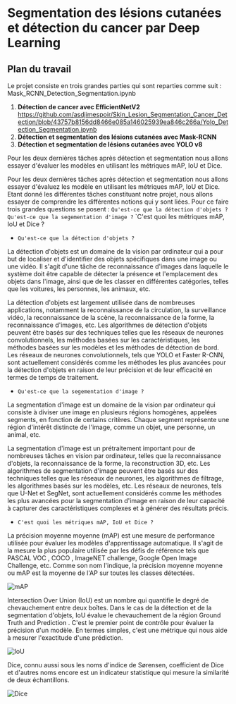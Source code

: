 # Segmentation des lésions cutanées et détection du cancer par Deep Learning

## Plan du travail

Le projet consiste en trois grandes parties qui sont reparties comme suit :
Mask_RCNN_Detection_Segmentation.ipynb
1. **Détection de cancer avec EfficientNetV2** https://github.com/asdjimespoir/Skin_Lesion_Segmentation_Cancer_Detection/blob/43757b8156dd8466e085a146025939ea846c266a/Yolo_Detection_Segmentation.ipynb
2. **Détection et segmentation des lésions cutanées avec Mask-RCNN**
3. **Détection et segmentation de lésions cutanées avec YOLO v8**

Pour les deux dernières tâches après détection et segmentation nous allons essayer d'évaluer les modèles en utilisant les métriques mAP, IoU et Dice.

Pour les deux dernières tâches après détection et segmentation nous allons essayer d'évaluez les modèle en utilisant les métriques mAP, IoU et Dice.
Etant donné les différentes tâches constituant notre projet, nous allons essayer de comprendre les différentes notions qui y sont liées. Pour ce faire trois grandes questions se posent : `Qu'est-ce que la détection d'objets ?` `Qu'est-ce que la segementation d'image ?` `C'est quoi les métriques mAP, IoU et Dice ?



*   `Qu'est-ce que la détection d'objets ?`

  La détection d'objets est un domaine de la vision par ordinateur qui a pour but de localiser et d'identifier des objets spécifiques dans une image ou une vidéo. Il s'agit d'une tâche de reconnaissance d'images dans laquelle le système doit être capable de détecter la présence et l'emplacement des objets dans l'image, ainsi que de les classer en différentes catégories, telles que les voitures, les personnes, les animaux, etc.

  La détection d'objets est largement utilisée dans de nombreuses applications, notamment la reconnaissance de la circulation, la surveillance vidéo, la reconnaissance de la scène, la reconnaissance de la forme, la reconnaissance d'images, etc. Les algorithmes de détection d'objets peuvent être basés sur des techniques telles que les réseaux de neurones convolutionnels, les méthodes basées sur les caractéristiques, les méthodes basées sur les modèles et les méthodes de détection de bord. Les réseaux de neurones convolutionnels, tels que YOLO et Faster R-CNN, sont actuellement considérés comme les méthodes les plus avancées pour la détection d'objets en raison de leur précision et de leur efficacité en termes de temps de traitement.

*   `Qu'est-ce que la segementation d'image ?`

  La segmentation d'image est un domaine de la vision par ordinateur qui consiste à diviser une image en plusieurs régions homogènes, appelées segments, en fonction de certains critères. Chaque segment représente une région d'intérêt distincte de l'image, comme un objet, une personne, un animal, etc.

  La segmentation d'image est un prétraitement important pour de nombreuses tâches en vision par ordinateur, telles que la reconnaissance d'objets, la reconnaissance de la forme, la reconstruction 3D, etc. Les algorithmes de segmentation d'image peuvent être basés sur des techniques telles que les réseaux de neurones, les algorithmes de filtrage, les algorithmes basés sur les modèles, etc. Les réseaux de neurones, tels que U-Net et SegNet, sont actuellement considérés comme les méthodes les plus avancées pour la segmentation d'image en raison de leur capacité à capturer des caractéristiques complexes et à générer des résultats précis.
  
*   `C'est quoi les métriques mAP, IoU et Dice ?`

  La précision moyenne moyenne (mAP) est une mesure de performance utilisée pour évaluer les modèles d'apprentissage automatique. Il s'agit de la mesure la plus populaire utilisée par les défis de référence tels que PASCAL VOC , COCO , ImageNET challenge, Google Open Image Challenge, etc.
Comme son nom l'indique, la précision moyenne moyenne ou mAP est la moyenne de l'AP sur toutes les classes détectées.

![mAP](https://user-images.githubusercontent.com/53083052/221696845-aebba480-6788-4d5a-9379-003f3acf7671.png)

  Intersection Over Union (IoU) est un nombre qui quantifie le degré de chevauchement entre deux boîtes. Dans le cas de la détection et de la segmentation d'objets, IoU évalue le chevauchement de la région Ground Truth and Prediction . C'est le premier point de contrôle pour évaluer la précision d'un modèle. En termes simples, c'est une métrique qui nous aide à mesurer l'exactitude d'une prédiction.
  
![IoU](https://user-images.githubusercontent.com/53083052/221696111-a97efe6e-81fb-4c12-83f0-183d9b8784f9.png)


  Dice, connu aussi sous les noms d'indice de Sørensen, coefficient de Dice et d'autres noms encore est un indicateur statistique qui mesure la similarité de deux échantillons.

![Dice](https://user-images.githubusercontent.com/53083052/221696930-be02c4cc-2e52-484c-abbc-0e88a203363d.png)

